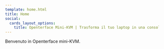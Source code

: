 ```yaml
---
template: home.html
title: Home
social:
  cards_layout_options:
    title: Openterface Mini-KVM | Trasforma il tuo laptop in una console KVM
---
```


Benvenuto in Openterface mini-KVM.
